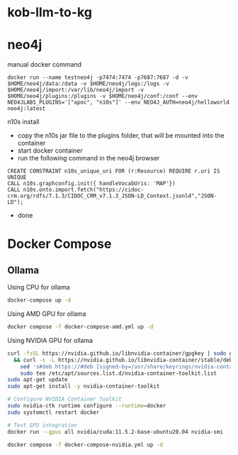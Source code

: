# kob-llm-to-kg

# neo4j 

manual docker command
``` cli
docker run --name testneo4j -p7474:7474 -p7687:7687 -d -v $HOME/neo4j/data:/data -v $HOME/neo4j/logs:/logs -v $HOME/neo4j/import:/var/lib/neo4j/import -v $HOME/neo4j/plugins:/plugins -v $HOME/neo4j/conf:/conf --env NEO4JLABS_PLUGINS='["apoc", "n10s"]' --env NEO4J_AUTH=neo4j/helloworld neo4j:latest
```
n10s install
- copy the n10s jar file to the plugins folder, that will be mounted into the container
- start docker container
- run the following command in the neo4j browser
``` cypher
CREATE CONSTRAINT n10s_unique_uri FOR (r:Resource) REQUIRE r.uri IS UNIQUE
CALL n10s.graphconfig.init({ handleVocabUris: 'MAP'})
CALL n10s.onto.import.fetch("https://cidoc-crm.org/rdfs/7.1.3/CIDOC_CRM_v7.1.3_JSON-LD_Context.jsonld","JSON-LD");
```
- done

# Docker Compose
## Ollama
Using CPU for ollama
``` bash
docker-compose up -d
```

Using AMD GPU for ollama
``` bash
docker compose -f docker-compose-amd.yml up -d
```

Using NVIDIA GPU for ollama
``` bash
curl -fsSL https://nvidia.github.io/libnvidia-container/gpgkey | sudo gpg --dearmor -o /usr/share/keyrings/nvidia-container-toolkit-keyring.gpg \
  && curl -s -L https://nvidia.github.io/libnvidia-container/stable/deb/nvidia-container-toolkit.list | \
    sed 's#deb https://#deb [signed-by=/usr/share/keyrings/nvidia-container-toolkit-keyring.gpg] https://#g' | \
    sudo tee /etc/apt/sources.list.d/nvidia-container-toolkit.list
sudo apt-get update
sudo apt-get install -y nvidia-container-toolkit

# Configure NVIDIA Container Toolkit
sudo nvidia-ctk runtime configure --runtime=docker
sudo systemctl restart docker

# Test GPU integration
docker run --gpus all nvidia/cuda:11.5.2-base-ubuntu20.04 nvidia-smi

docker compose -f docker-compose-nvidia.yml up -d
```